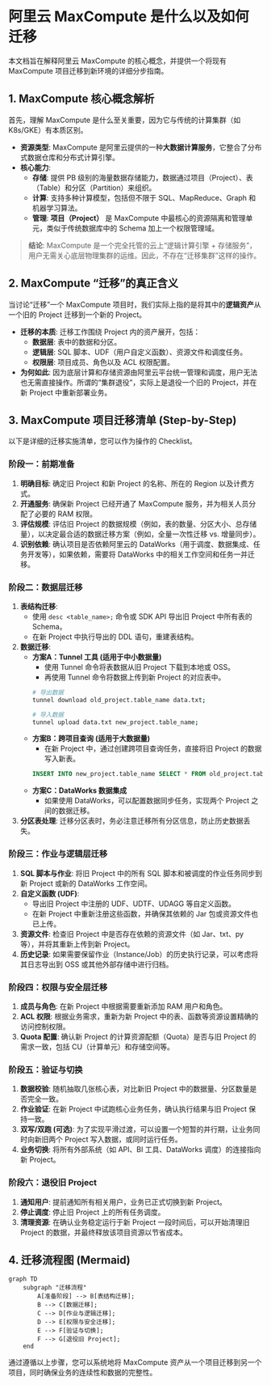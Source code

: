 # 阿里云 MaxCompute 是什么以及如何迁移

本文档旨在解释阿里云 MaxCompute 的核心概念，并提供一个将现有 MaxCompute 项目迁移到新环境的详细分步指南。

## 1. MaxCompute 核心概念解析

首先，理解 MaxCompute 是什么至关重要，因为它与传统的计算集群（如 K8s/GKE）有本质区别。

- **资源类型**: MaxCompute 是阿里云提供的一种**大数据计算服务**，它整合了分布式数据仓库和分布式计算引擎。
- **核心能力**:
    - **存储**: 提供 PB 级别的海量数据存储能力，数据通过项目（Project）、表（Table）和分区（Partition）来组织。
    - **计算**: 支持多种计算模型，包括但不限于 SQL、MapReduce、Graph 和机器学习算法。
    - **管理**: **项目（Project）** 是 MaxCompute 中最核心的资源隔离和管理单元，类似于传统数据库中的 Schema 加上一个权限管理域。

> **结论**: MaxCompute 是一个完全托管的云上“逻辑计算引擎 + 存储服务”，用户无需关心底层物理集群的运维。因此，不存在“迁移集群”这样的操作。

## 2. MaxCompute “迁移”的真正含义

当讨论“迁移”一个 MaxCompute 项目时，我们实际上指的是将其中的**逻辑资产**从一个旧的 Project 迁移到一个新的 Project。

- **迁移的本质**: 迁移工作围绕 Project 内的资产展开，包括：
    - **数据层**: 表中的数据和分区。
    - **逻辑层**: SQL 脚本、UDF（用户自定义函数）、资源文件和调度任务。
    - **权限层**: 项目成员、角色以及 ACL 权限配置。
- **为何如此**: 因为底层计算和存储资源由阿里云平台统一管理和调度，用户无法也无需直接操作。所谓的“集群退役”，实际上是退役一个旧的 Project，并在新 Project 中重新部署业务。

## 3. MaxCompute 项目迁移清单 (Step-by-Step)

以下是详细的迁移实施清单，您可以作为操作的 Checklist。

### 阶段一：前期准备

1.  **明确目标**: 确定旧 Project 和新 Project 的名称、所在的 Region 以及计费方式。
2.  **开通服务**: 确保新 Project 已经开通了 MaxCompute 服务，并为相关人员分配了必要的 RAM 权限。
3.  **评估规模**: 评估旧 Project 的数据规模（例如，表的数量、分区大小、总存储量），以决定最合适的数据迁移方案（例如，全量一次性迁移 vs. 增量同步）。
4.  **识别依赖**: 确认项目是否依赖阿里云的 DataWorks（用于调度、数据集成、任务开发等），如果依赖，需要将 DataWorks 中的相关工作空间和任务一并迁移。

### 阶段二：数据层迁移

1.  **表结构迁移**:
    - 使用 `desc <table_name>;` 命令或 SDK API 导出旧 Project 中所有表的 Schema。
    - 在新 Project 中执行导出的 DDL 语句，重建表结构。
2.  **数据迁移**:
    - **方案A：Tunnel 工具 (适用于中小数据量)**
        - 使用 Tunnel 命令将表数据从旧 Project 下载到本地或 OSS。
        - 再使用 Tunnel 命令将数据上传到新 Project 的对应表中。
        ```bash
        # 导出数据
        tunnel download old_project.table_name data.txt;

        # 导入数据
        tunnel upload data.txt new_project.table_name;
        ```
    - **方案B：跨项目查询 (适用于大数据量)**
        - 在新 Project 中，通过创建跨项目查询任务，直接将旧 Project 的数据写入新表。
        ```sql
        INSERT INTO new_project.table_name SELECT * FROM old_project.table_name;
        ```
    - **方案C：DataWorks 数据集成**
        - 如果使用 DataWorks，可以配置数据同步任务，实现两个 Project 之间的数据迁移。
3.  **分区表处理**: 迁移分区表时，务必注意迁移所有分区信息，防止历史数据丢失。

### 阶段三：作业与逻辑层迁移

1.  **SQL 脚本与作业**: 将旧 Project 中的所有 SQL 脚本和被调度的作业任务同步到新 Project 或新的 DataWorks 工作空间。
2.  **自定义函数 (UDF)**:
    - 导出旧 Project 中注册的 UDF、UDTF、UDAGG 等自定义函数。
    - 在新 Project 中重新注册这些函数，并确保其依赖的 Jar 包或资源文件也已上传。
3.  **资源文件**: 检查旧 Project 中是否存在依赖的资源文件（如 Jar、txt、py 等），并将其重新上传到新 Project。
4.  **历史记录**: 如果需要保留作业（Instance/Job）的历史执行记录，可以考虑将其日志导出到 OSS 或其他外部存储中进行归档。

### 阶段四：权限与安全层迁移

1.  **成员与角色**: 在新 Project 中根据需要重新添加 RAM 用户和角色。
2.  **ACL 权限**: 根据业务需求，重新为新 Project 中的表、函数等资源设置精确的访问控制权限。
3.  **Quota 配置**: 确认新 Project 的计算资源配额（Quota）是否与旧 Project 的需求一致，包括 CU（计算单元）和存储空间等。

### 阶段五：验证与切换

1.  **数据校验**: 随机抽取几张核心表，对比新旧 Project 中的数据量、分区数量是否完全一致。
2.  **作业验证**: 在新 Project 中试跑核心业务任务，确认执行结果与旧 Project 保持一致。
3.  **双写/双跑 (可选)**: 为了实现平滑过渡，可以设置一个短暂的并行期，让业务同时向新旧两个 Project 写入数据，或同时运行任务。
4.  **业务切换**: 将所有外部系统（如 API、BI 工具、DataWorks 调度）的连接指向新 Project。

### 阶段六：退役旧 Project

1.  **通知用户**: 提前通知所有相关用户，业务已正式切换到新 Project。
2.  **停止调度**: 停止旧 Project 上的所有任务调度。
3.  **清理资源**: 在确认业务稳定运行于新 Project 一段时间后，可以开始清理旧 Project 的数据，并最终释放该项目资源以节省成本。

## 4. 迁移流程图 (Mermaid)

```mermaid
graph TD
    subgraph "迁移流程"
        A[准备阶段] --> B[表结构迁移];
        B --> C[数据迁移];
        C --> D[作业与逻辑迁移];
        D --> E[权限与安全迁移];
        E --> F[验证与切换];
        F --> G[退役旧 Project];
    end
```

通过遵循以上步骤，您可以系统地将 MaxCompute 资产从一个项目迁移到另一个项目，同时确保业务的连续性和数据的完整性。
